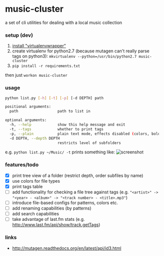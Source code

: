 # music-cluster

a set of cli utilities for dealing with a local music collection

### setup (dev)

1. [install "virtualenvwrapper"](http://virtualenvwrapper.readthedocs.org/en/latest/install.html#basic-installation)
2. create virtualenv for python2.7 (because mutagen can't really parse tags on python3): `mkvirtualenv --python=/usr/bin/python2.7 music-cluster`
3. `pip install -r requirements.txt`

then just `workon music-cluster`

### usage

``` bash
python list.py [-h] [-t] [-p] [-d DEPTH] path

positional arguments:
  path                  path to list in

optional arguments:
  -h, --help            show this help message and exit
  -t, --tags            whether to print tags
  -p, --plain           plain text mode, effects disabled (colors, bold)
  -d DEPTH, --depth DEPTH
                        restricts level of subfolders

```
e.g. `python list.py ~/Music/ -t` prints something like:
![screenshot](https://raw.githubusercontent.com/markhovskiy/markhovskiy.github.io/master/uploads/music_cluster_screenshot.png)

### features/todo

- [x] print tree view of a folder (restrict depth, order subfiles by name)
- [x] use colors for file types
- [x] print tags table
- [ ] add functionality for checking a file tree against tags (e.g. `"<artist>" -> "<year> - <album>" -> "<track number> - <title>.mp3"`)
- [ ] introduce file-based configs for patterns, colors etc.
- [ ] add renaming capabilities (by patterns)
- [ ] add search capabilities
- [ ] take advantage of last.fm stats (e.g. http://www.last.fm/api/show/track.getTags)

### links

* http://mutagen.readthedocs.org/en/latest/api/id3.html
